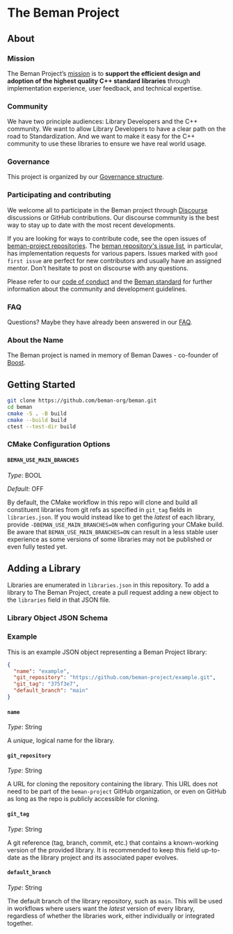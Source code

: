 <!--
SPDX-License-Identifier: Apache-2.0 WITH LLVM-exception
-->

# The Beman Project

## About

### Mission

The Beman Project’s [mission](docs/MISSION_STATEMENT.md) is to **support the
efficient design and adoption of the highest quality C++ standard libraries**
through implementation experience, user feedback, and technical expertise.

### Community

We have two principle audiences: Library Developers and the C++ community.
We want to allow Library Developers to have a clear path on the road to
Standardization.  And we want to make it easy for the C++ community to use
these libraries to ensure we have real world usage.

### Governance

This project is organized by our [Governance structure](docs/GOVERNANCE.md).

### Participating and contributing

We welcome all to participate in the Beman project through
[Discourse](https://discourse.boost.org/t/welcome-to-beman-project-development/3)
discussions or GitHub contributions. Our discourse community is the best way to
stay up to date with the most recent developments.

If you are looking for ways to contribute code, see the open issues of
[beman-project repositories](https://github.com/orgs/beman-project/repositories).
The [beman repository's issue list](https://github.com/beman-project/beman/issues),
in particular, has implementation requests for various papers. Issues marked
with `good first issue` are perfect for new contributors and usually have an
assigned mentor. Don't hesitate to post on discourse with any questions.

Please refer to our [code of conduct](/docs/CODE_OF_CONDUCT.md) and the
[Beman standard](/docs/BEMAN_STANDARD.md) for further information about the 
community and development guidelines.

### FAQ

Questions? Maybe they have already been answered in our [FAQ](docs/FAQ.md).

### About the Name

The Beman project is named in memory of Beman Dawes - co-founder of
[Boost](https://www.boost.org).

## Getting Started

```bash
git clone https://github.com/beman-org/beman.git
cd beman
cmake -S . -B build
cmake --build build
ctest --test-dir build
```

### CMake Configuration Options

#### `BEMAN_USE_MAIN_BRANCHES`

*Type*: BOOL

*Default*: OFF

By default, the CMake workflow in this repo will clone and build all constituent
libraries from git refs as specified in `git_tag` fields in `libraries.json`. If
you would instead like to get the *latest* of each library, provide
`-DBEMAN_USE_MAIN_BRANCHES=ON` when configuring your CMake build. Be aware that
`BEMAN_USE_MAIN_BRANCHES=ON` can result in a less stable user experience as some
versions of some libraries may not be published or even fully tested yet.

## Adding a Library

Libraries are enumerated in `libraries.json` in this repository. To add a
library to The Beman Project, create a pull request adding a new object to the
`libraries` field in that JSON file.

### Library Object JSON Schema

### Example

This is an example JSON object representing a Beman Project library:

```json
{
  "name": "example",
  "git_repository": "https://github.com/beman-project/example.git",
  "git_tag": "375f3e7",
  "default_branch": "main"
}
```

#### `name`

*Type*: String

A *unique*, logical name for the library.

#### `git_repository`

*Type*: String

A URL for cloning the repository containing the library. This URL does not need
to be part of the `beman-project` GitHub organization, or even on GitHub as
long as the repo is publicly accessible for cloning.

#### `git_tag`

*Type*: String

A git reference (tag, branch, commit, etc.) that contains a known-working
version of the provided library. It is recommended to keep this field
up-to-date as the library project and its associated paper evolves.

#### `default_branch`

*Type*: String

The default branch of the library repository, such as `main`. This will be used
in workflows where users want the *latest* version of every library, regardless
of whether the libraries work, either individually or integrated together.
